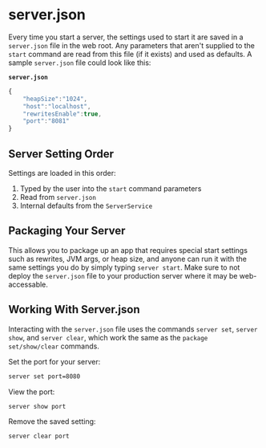 # server.json

Every time you start a server, the settings used to start it are saved in a `server.json` file in the web root.  Any parameters that aren't supplied to the `start` command are read from this file (if it exists) and used as defaults.  A sample `server.json` file could look like this:

**`server.json`**
```javascript
{
    "heapSize":"1024",
    "host":"localhost",
    "rewritesEnable":true,
    "port":"8081"
}
```

## Server Setting Order

Settings are loaded in this order:

1. Typed by the user into the `start` command parameters
2. Read from `server.json`
3. Internal defaults from the `ServerService`

## Packaging Your Server

This allows you to package up an app that requires special start settings such as rewrites, JVM args, or heap size, and anyone can run it with the same settings you do by simply typing `server start`.   Make sure to not deploy the `server.json` file to your production server where it may be web-accessable.

## Working With Server.json

Interacting with the `server.json` file uses the commands `server set`, `server show`, and `server clear`, which work the same as the `package set/show/clear` commands.

Set the port for your server:
```bash
server set port=8080
```

View the port:

```bash
server show port
```

Remove the saved setting:

```bash
server clear port
```